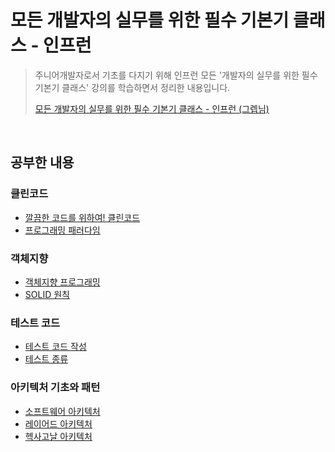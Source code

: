 # 모든 개발자의 실무를 위한 필수 기본기 클래스 - 인프런

> 주니어개발자로서 기초를 다지기 위해 인프런 모든 '개발자의 실무를 위한 필수 기본기 클래스' 강의를 학습하면서 정리한 내용입니다. <br>
>
> [모든 개발자의 실무를 위한 필수 기본기 클래스 - 인프런 (그렙님)](https://www.inflearn.com/course/%EA%B0%9C%EB%B0%9C%EC%9E%90-%EC%8B%A4%EB%AC%B4-%EA%B8%B0%EB%B3%B8%EA%B8%B0)



<br>

## 공부한 내용

### 클린코드

- [깔끔한 코드를 위하여! 클린코드](https://github.com/kdh92417/TIL/blob/master/basic/essential_basic_skills/clean_code.md)
- [프로그래밍 패러다임](https://github.com/kdh92417/TIL/blob/master/basic/essential_basic_skills/programming_paradigm.md)

### 객체지향
- [객체지향 프로그래밍](https://github.com/kdh92417/TIL/blob/master/basic/essential_basic_skills/object_oriented_programming.md)
- [SOLID 원칙](https://github.com/kdh92417/TIL/blob/master/basic/essential_basic_skills/5_solid_principles.md)

### 테스트 코드

- [테스트 코드 작성](https://github.com/kdh92417/TIL/blob/master/basic/essential_basic_skills/test_code.md)
- [테스트 종류](https://github.com/kdh92417/TIL/blob/master/basic/essential_basic_skills/test_type.md)

### 아키텍처 기초와 패턴

- [소프트웨어 아키텍처](https://github.com/kdh92417/TIL/blob/master/basic/essential_basic_skills/software_architecture.md)
- [레이어드 아키텍처](https://github.com/kdh92417/TIL/blob/master/basic/essential_basic_skills/layered_architecture.md)
- [헥사고날 아키텍처](https://github.com/kdh92417/TIL/blob/master/basic/essential_basic_skills/hexagonal_architecture.md)